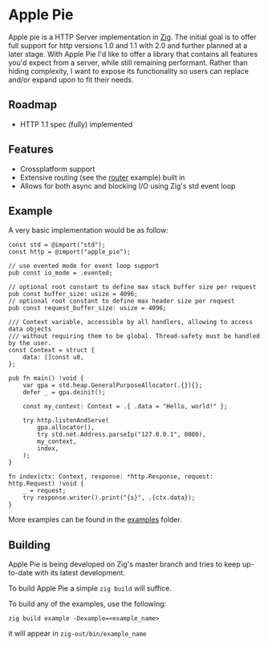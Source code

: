 # Apple Pie

Apple pie is a HTTP Server implementation in [Zig](https://ziglang.org). The initial goal is to offer full support for http versions 1.0 and 1.1 with 2.0 and further planned at a later stage. With Apple Pie I'd like to offer a library that contains all features you'd expect from a server, while still remaining performant. Rather than hiding complexity, I want to expose its functionality so users can replace and/or expand upon to fit their needs.

## Roadmap
- HTTP 1.1 spec (fully) implemented

## Features
- Crossplatform support
- Extensive routing (see the [router](examples/router.zig) example) built in
- Allows for both async and blocking I/O using Zig's std event loop

## Example
A very basic implementation would be as follow:

```zig
const std = @import("std");
const http = @import("apple_pie");

// use evented mode for event loop support
pub const io_mode = .evented;

// optional root constant to define max stack buffer size per request
pub const buffer_size: usize = 4096;
// optional root constant to define max header size per request
pub const request_buffer_size: usize = 4096;

/// Context variable, accessible by all handlers, allowing to access data objects
/// without requiring them to be global. Thread-safety must be handled by the user.
const Context = struct {
    data: []const u8,
};

pub fn main() !void {
    var gpa = std.heap.GeneralPurposeAllocator(.{}){};
    defer _ = gpa.deinit();
	
    const my_context: Context = .{ .data = "Hello, world!" };
	
    try http.listenAndServe(
        gpa.allocator(),
        try std.net.Address.parseIp("127.0.0.1", 8080),
        my_context,
        index,
    );
}

fn index(ctx: Context, response: *http.Response, request: http.Request) !void {
    _ = request;
    try response.writer().print("{s}", .{ctx.data});
}
```

More examples can be found in the [examples](examples) folder.

## Building

Apple Pie is being developed on Zig's master branch and tries to keep up-to-date with its latest development.

To build Apple Pie a simple
`zig build` will suffice.

To build any of the examples, use the following:
```
zig build example -Dexample=<example_name>
```
it will appear in `zig-out/bin/example_name`
